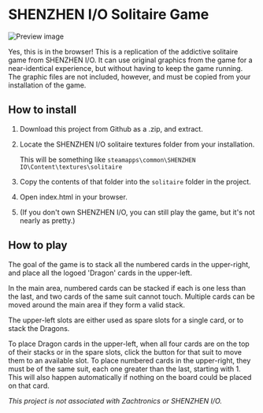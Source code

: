 # SHENZHEN I/O Solitaire Game

![Preview image](http://i.imgur.com/pSFk7Jr.jpg)

Yes, this is in the browser! This is a replication of the addictive solitaire game from SHENZHEN I/O. It can use original graphics from the game for a near-identical experience, but without having to keep the game running. The graphic files are not included, however, and must be copied from your installation of the game.

## How to install
1. Download this project from Github as a .zip, and extract.

2. Locate the SHENZHEN I/O solitaire textures folder from your installation.

   This will be something like `steamapps\common\SHENZHEN IO\Content\textures\solitaire`

3. Copy the contents of that folder into the `solitaire` folder in the project.

4. Open index.html in your browser.

5. (If you don't own SHENZHEN I/O, you can still play the game, but it's not nearly as pretty.)


## How to play

The goal of the game is to stack all the numbered cards in the upper-right, and place all the logoed 'Dragon' cards in the upper-left.

In the main area, numbered cards can be stacked if each is one less than the last, and two cards of the same suit cannot touch.
Multiple cards can be moved around the main area if they form a valid stack.

The upper-left slots are either used as spare slots for a single card, or to stack the Dragons.

To place Dragon cards in the upper-left, when all four cards are on the top of their stacks or in the spare slots, click the button for that suit to move them to an available slot.
To place numbered cards in the upper-right, they must be of the same suit, each one greater than the last, starting with 1. This will also happen automatically if nothing on the board could be placed on that card.

_This project is not associated with Zachtronics or SHENZHEN I/O._
